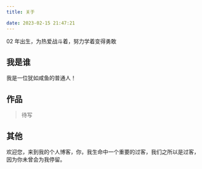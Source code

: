 ```yaml
---
title: 关于

date: 2023-02-15 21:47:21
---
```

02 年出生，为热爱战斗着，努力学着变得勇敢

## 我是谁

我是一位犹如咸鱼的普通人！

## 作品

> 待写

## 其他

欢迎您，来到我的个人博客，你，我生命中一个重要的过客，我们之所以是过客，因为你未曾会为我停留。
